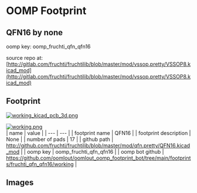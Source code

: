 # OOMP Footprint  
## QFN16  by none  
  
oomp key: oomp_fruchti_qfn_qfn16  
  
source repo at: [http://gitlab.com/fruchti/fruchtilib/blob/master/mod/vssop.pretty/VSSOP8.kicad_mod](http://gitlab.com/fruchti/fruchtilib/blob/master/mod/vssop.pretty/VSSOP8.kicad_mod)  
## Footprint  
  
[![working_kicad_pcb_3d.png](working_kicad_pcb_3d_600.png)](working_kicad_pcb_3d.png)  
  
[![working.png](working_600.png)](working.png)  
| name | value | 
| --- | --- | 
| footprint name | QFN16 | 
| footprint description | None | 
| number of pads | 17 | 
| github path | http://github.com/fruchti/fruchtilib/blob/master/mod/qfn.pretty/QFN16.kicad_mod | 
| oomp key | oomp_fruchti_qfn_qfn16 | 
| oomp bot github | https://github.com/oomlout/oomlout_oomp_footprint_bot/tree/main/footprints/fruchti_qfn_qfn16/working | 
## Images  
